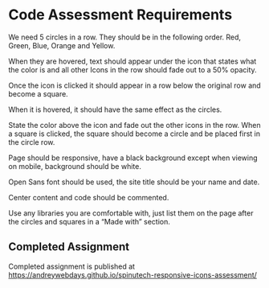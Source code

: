 Code Assessment Requirements
=============

We need 5 circles in a row. They should be in the following order. Red, Green, Blue, Orange and Yellow.

When they are hovered, text should appear under the icon that states what the color is and all other Icons in the row should fade out to a 50% opacity.

Once the icon is clicked it should appear in a row below the original row and become a square. 

When it is hovered, it should have the same effect as the circles. 

State the color above the icon and fade out the other icons in the row. When a square is clicked, the square should become a circle and be placed first in the circle row.

Page should be responsive, have a black background except when viewing on mobile, background should be white. 

Open Sans font should be used, the site title should be your name and date. 

Center content and code should be commented. 

Use any libraries you are comfortable with, just list them on the page after the circles and squares in a “Made with” section.


Completed Assignment
-------

Completed assignment is published at https://andreywebdays.github.io/spinutech-responsive-icons-assessment/